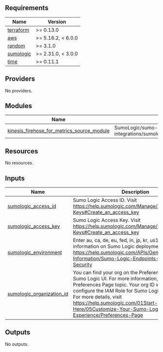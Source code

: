 ## Requirements

| Name | Version |
|------|---------|
| <a name="requirement_terraform"></a> [terraform](#requirement\_terraform) | >= 0.13.0 |
| <a name="requirement_aws"></a> [aws](#requirement\_aws) | >= 5.16.2, < 6.0.0 |
| <a name="requirement_random"></a> [random](#requirement\_random) | >= 3.1.0 |
| <a name="requirement_sumologic"></a> [sumologic](#requirement\_sumologic) | >= 2.31.0, < 3.0.0 |
| <a name="requirement_time"></a> [time](#requirement\_time) | >= 0.11.1 |

## Providers

No providers.

## Modules

| Name | Source | Version |
|------|--------|---------|
| <a name="module_kinesis_firehose_for_metrics_source_module"></a> [kinesis\_firehose\_for\_metrics\_source\_module](#module\_kinesis\_firehose\_for\_metrics\_source\_module) | SumoLogic/sumo-logic-integrations/sumologic//aws/kinesisfirehoseformetrics | n/a |

## Resources

No resources.

## Inputs

| Name | Description                                                                                                                                                                                                                                                                                                                                      | Type | Default | Required |
|------|--------------------------------------------------------------------------------------------------------------------------------------------------------------------------------------------------------------------------------------------------------------------------------------------------------------------------------------------------|------|---------|:--------:|
| <a name="input_sumologic_access_id"></a> [sumologic\_access\_id](#input\_sumologic\_access\_id) | Sumo Logic Access ID. Visit https://help.sumologic.com/Manage/Security/Access-Keys#Create_an_access_key                                                                                                                                                                                                                                          | `string` | n/a | yes |
| <a name="input_sumologic_access_key"></a> [sumologic\_access\_key](#input\_sumologic\_access\_key) | Sumo Logic Access Key. Visit https://help.sumologic.com/Manage/Security/Access-Keys#Create_an_access_key                                                                                                                                                                                                                                         | `string` | n/a | yes |
| <a name="input_sumologic_environment"></a> [sumologic\_environment](#input\_sumologic\_environment) | Enter au, ca, de, eu, fed, in, jp, kr, us1 or us2. For more information on Sumo Logic deployments visit https://help.sumologic.com/APIs/General-API-Information/Sumo-Logic-Endpoints-and-Firewall-Security                                                                                                                                       | `string` | n/a | yes |
| <a name="input_sumologic_organization_id"></a> [sumologic\_organization\_id](#input\_sumologic\_organization\_id) | You can find your org on the Preferences page in the Sumo Logic UI. For more information, see the Preferences Page topic. Your org ID will be used to configure the IAM Role for Sumo Logic AWS Sources."<br>            For more details, visit https://help.sumologic.com/01Start-Here/05Customize-Your-Sumo-Logic-Experience/Preferences-Page | `string` | n/a | yes |

## Outputs

No outputs.
